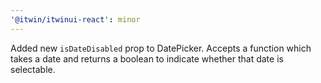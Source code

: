 ```yaml
---
'@itwin/itwinui-react': minor
---
```


Added new `isDateDisabled` prop to DatePicker. Accepts a function which takes a date and returns a boolean to indicate whether that date is selectable.
